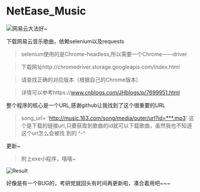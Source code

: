 # NetEase_Music

![网易云大法好~](https://i.loli.net/2018/05/31/5b0f6a839c85e.png)

下载网易云音乐歌曲，依赖selenium以及requests

>selenium使用的是Chrome-headless,所以需要一个Chrome——driver

>下载网址http://chromedriver.storage.googleapis.com/index.html

>请查找正确的对应版本（根据自己的Chrome版本）

>详情可以参考https://www.cnblogs.com/JHblogs/p/7699951.html

整个程序的核心是一个URL,感谢github让我找到了这个很重要的URL

>song_url= 'http://music.163.com/song/media/outer/url?id=***.mp3'
这个是下载的链接url,只要获取到歌曲的id就可以下载歌曲，虽然我也不知道这个url怎么会被找 到的      ^-^

更新~
>附上exe小程序，嘻嘻~

![Result](https://i.loli.net/2018/05/06/5aeea96ed44b6.jpg)

  好像是有一个BUG的，考研党就回头有时间再更新啦，凑合着用吧~~~

